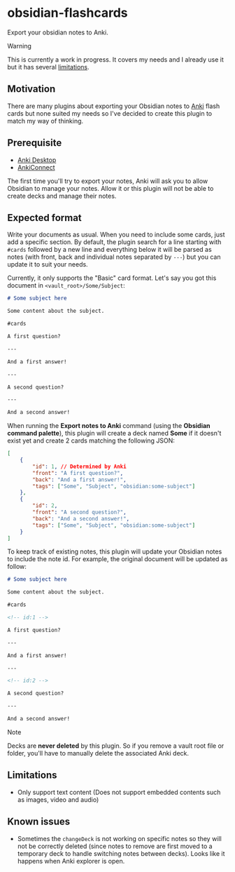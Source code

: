 # obsidian-flashcards

Export your obsidian notes to Anki.

> [!WARNING]  
> This is currently a work in progress. It covers my needs and I already use it but it has several [limitations](#limitations).

## Motivation

There are many plugins about exporting your Obsidian notes to [Anki](https://apps.ankiweb.net/) flash cards but none suited my needs so I've decided to create this plugin to match my way of thinking.

## Prerequisite

-   [Anki Desktop](https://apps.ankiweb.net/)
-   [AnkiConnect](https://ankiweb.net/shared/info/2055492159)

The first time you'll try to export your notes, Anki will ask you to allow Obsidian to manage your notes. Allow it or this plugin will not be able to create decks and manage their notes.

## Expected format

Write your documents as usual. When you need to include some cards, just add a specific section. By default, the plugin search for a line starting with `#cards` followed by a new line and everything below it will be parsed as notes (with front, back and individual notes separated by `---`) but you can update it to suit your needs.

Currently, it only supports the "Basic" card format. Let's say you got this document in `<vault_root>/Some/Subject`:

```md
# Some subject here

Some content about the subject.

#cards

A first question?

---

And a first answer!

---

A second question?

---

And a second answer!
```

When running the **Export notes to Anki** command (using the **Obsidian command palette**), this plugin will create a deck named **Some** if it doesn't exist yet and create 2 cards matching the following JSON:

```json
[
	{
		"id": 1, // Determined by Anki
		"front": "A first question?",
		"back": "And a first answer!",
		"tags": ["Some", "Subject", "obsidian:some-subject"]
	},
	{
		"id": 2,
		"front": "A second question?",
		"back": "And a second answer!",
		"tags": ["Some", "Subject", "obsidian:some-subject"]
	}
]
```

To keep track of existing notes, this plugin will update your Obsidian notes to include the note id. For example, the original document will be updated as follow:

```md
# Some subject here

Some content about the subject.

#cards

<!-- id:1 -->

A first question?

---

And a first answer!

---

<!-- id:2 -->

A second question?

---

And a second answer!
```

> [!NOTE]  
> Decks are **never deleted** by this plugin. So if you remove a vault root file or folder, you'll have to manually delete the associated Anki deck.

## Limitations

-   Only support text content (Does not support embedded contents such as images, video and audio)

## Known issues

-   Sometimes the `changeDeck` is not working on specific notes so they will not be correctly deleted (since notes to remove are first moved to a temporary deck to handle switching notes between decks). Looks like it happens when Anki explorer is open.
